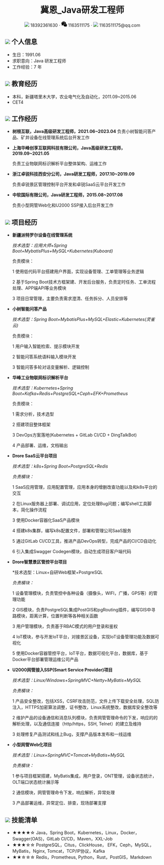  <center>
     <h1>冀恩_Java研发工程师</h1>
     <div>
         <span>
             <img src="assets/phone-solid.svg" width="18px">
             18392361630
         </span>
         ·
         <span>
             <img src="assets/wechat.svg" width="18px">
             1163511175
         </span>
         ·
         <span>
             <img src="assets/envelope-solid.svg" width="18px">
             1163511175@qq.com
         </span>
     </div>
 </center>





 ## <img src="assets/info-circle-solid.svg" width="30px"> 个人信息 

 - 生日：1991.06
 - 求职意向：Java 研发工程师
 - 工作经验：7 年

## <img src="assets/graduation-cap-solid.svg" width="30px"> 教育经历

- 本科，新疆塔里木大学，农业电气化及自动化，2011.09~2015.06
- CET4

## <img src="assets/briefcase-solid.svg" width="30px"> 工作经历

- **树根互联，Java高级研发工程师，2021.06~2023.04**
   负责小树智能问答产品、矿井设备在线管理系统后台开发工作

- **上海华峰创享互联网科技有限公司，Java高级研发工程师， 2019.09~2021.05**

   负责工业物联网标识解析平台整体架构、运维工作
   
- **浙江卓锐科技西安分公司，Java研发工程师，2017.10~2019.09**

   负责卓锐景区管理控制平台开发和卓锐SaaS云平台开发工作
   
- **中软国际有限公司，Java研发工程师，2015.08~2017.08**

   负责小型网管Web化和U2000 SSP接入后台开发工作

## <img src="assets/project-diagram-solid.svg" width="30px"> 项目经历
- **新疆派特罗尔设备在线管理系统**
  
  *技术选型：应用大师+Spring Boot+MybatisPlus+MySQL+Kubernetes(Kuboard)*
  
  负责模块：
  
  1 使用低代码平台搭建用户界面，实现设备管理、工单管理等业务逻辑
  
  2 基于Spring Boot技术方框架建、开发后台服务，负责定时任务、工单流程处理、APP端API等业务模块
  
  3 项目日常管理，主要负责需求澄清、任务拆分、人员安排等
  
- **小树智能问答产品**
  
  *技术选型：Spring Boot+MybatisPlus+MySQL+Elastic+Kubernetes(灵雀云)*
  
  负责模块：
  
  1 用户输入智能检索、提示模块开发
  
  2 智能问答系统语料输入模块开发
  
  3 智能问答多轮对话变量解析、逻辑控制
  
- **华峰工业物联网标识解析平台**

  *技术选型：Kubernetes+Spring Boot+Kafka+Redis+PostgreSQL+Ceph+EFK+Prometheus*

  负责模块：

  1 需求分析，技术选型

  2 搭建项目整体框架

  3 DevOps方案落地(Kubernetes + GitLab CI/CD + DingTalkBot)

  4 产品部署、运维，文档输出

- **Drore SaaS云平台项目**

  *技术选型：k8s+Spring Boot+PostgreSQL+Redis*

  *负责模块：*
  
  1 SaaS应用管理，应用配置管理，应用本身的增删改查功能以及和k8s平台的交互
  
  2 在Linux服务器上部署、调试应用，定位处理Bug问题；编写shell工具脚本，简化操作流程
  
  3 使用Docker容器化SaaS产品模块
  
  4 搭建k8s集群，编写k8s配置文件，部署和管理公司SaaS服务
  
  5 通过GitLab CI/CD工具，推进产品DevOps转型，完成产品的CI/CD自动化
  
  6 引入集成Swagger Codegen模块，自动生成项目客户端代码

- **Drore智慧景区管控平台项目**

  *技术选型：Linux+自研Web框架+PostgreSQL

  *负责模块：*
  
  1 设备管理模块，负责管控中各种设备（摄像头，WIFI，广播，GPS等）的管理功能
  
  2 GIS模块，负责PostgreSQL集成PostGIS和pgRouting插件，编写GIS中寻路模块，距离计算，位置判断等各种相关函数
  
  3 用户管理模块，负责基于RBAC模式的用户登录和鉴权
  
  4 IoT模块，参与开发IoT平台，对接景区设备，实现IoT设备管理功能及数据可视化
  
  5 使用Docker容器管控平台，IoT平台，数据可视化平台，数据库，基于Docker平台部署管理运维公司产品
  
- **U2000网管接入SSP(Smart Service Provider)项目**

  *技术选型：Linux/Windows+SpringMVC+Netty+MyBatis+MySQL*

  *负责模块：*
  
  1 产品安全整改，包括XSS，CSRF攻击防范，文件上传下载安全处理，SQL防注入，HTTPS加密算法调整，证书整改，Linux系统整改，数据库安全整改等
  
  2 维护产品的设备通信和消息队列模块，负责网管管理命令的下发，响应的的解析处理，以及通信连接（http/https，SSH, Telnet）的建立及维持
  
  3 处理修复产品测试和线上Bug，支撑产品版本发布和一线运维
  
- **小型网管Web化项目**

  *技术选型：Linux+SpringMVC+Tomcat+MyBatis+MySQL*

  *负责模块：*

  1 参与项目框架搭建，MyBatis集成，用户登录，ONT管理，设备状态统计，OLT端口状态统计展示等

  2 通信模块，网管管理命令下发，响应解析，异常处理

  3 产品部署运维，异常定位、排查，现场部署支撑

## <img src="assets/tools-solid.svg" width="30px"> 技能清单

- ★★★★☆ Java，Spring Boot，Kubernetes，Linux，Docker，Swagger(OAS)，GitLab CI/CD，Maven，XXL-Job
- ★★★☆☆ PostgreSQL，Citus，ClickHouse， EFK，Ceph，MySQL，MyBatis，Nginx, Tomcat，TCP/IP协议，Kafka
- ★★☆☆☆ Redis，Prometheus, Python，Rust，PostGIS，Markdown